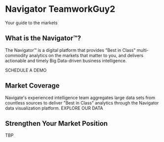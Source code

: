 # Navigator TeamworkGuy2

Your guide to the markets

## What is the Navigator™?
The Navigator™ is a digital platform that provides "Best in Class" multi-commodity analytics on the markets that matter to you, and delivers actionable and timely Big Data-driven business intelligence.

SCHEDULE A DEMO

## Market Coverage
Navigate's experienced intelligence team aggregates large data sets from countless sources to deliver "Best in Class" analytics through the Navigator data visualization platform.
EXPLORE OUR DATA

## Strengthen Your Market Position

TBP
